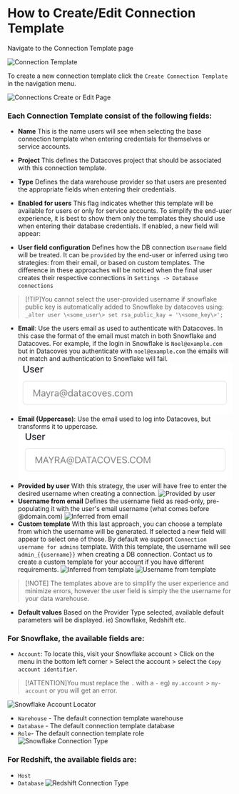 # How to Create/Edit Connection Template

Navigate to the Connection Template page

![Connection Template](./assets/menu_connection_template.gif)

To create a new connection template click the `Create Connection Template` in the navigation menu.

![Connections Create or Edit Page](./assets/connections_editnew_page.png)

### Each Connection Template consist of the following fields:

- **Name** This is the name users will see when selecting the base connection template when entering credentials for themselves or service accounts.
- **Project** This defines the Datacoves project that should be associated with this connection template.
- **Type** Defines the data warehouse provider so that users are presented the appropriate fields when entering their credentials.
- **Enabled for users** This flag indicates whether this template will be available for users or only for service accounts. To simplify the end-user experience, it is best to show them only the templates they should use when entering their database credentials. If enabled, a new field will appear:

- **User field configuration** Defines how the DB connection `Username` field will be treated. It can be `provided` by the end-user or inferred using two strategies: from their email, or based on custom templates. The difference in these approaches will be noticed when the final user creates their respective connections in `Settings -> Database connections`
  
>[!TIP]You cannot select the user-provided username if snowflake public key is automatically added to Snowflake by datacoves using: `_alter user \<some_user\> set rsa_public_kay = '\<some_key\>';`

  - **Email**: Use the users email as used to authenticate with Datacoves. In this case the format of the email must match in both Snowflake and Datacoves. For example, if the login in Snowflake is `Noel@example.com` but in Datacoves you authenticate with `noel@example.com` the emails will not match and authentication to Snowflake will fail. 
  ![Email](assets/connectiontemplates_email.jpg)
  - **Email (Uppercase)**: Use the email used to log into Datacoves, but transforms it to uppercase. 
  ![Email Uppercase](assets/connectiontemplates_email_uppercase.jpg)
  - **Provided by user** With this strategy, the user will have free to enter the desired username when creating a connection.
  ![Provided by user](./assets/connectiontemplates_provided_by_user.png)
  - **Username from email** Defines the username field as read-only, pre-populating it with the user's email username (what comes before @domain.com)
  ![Inferred from email](./assets/connectiontemplates_inferred_from_email.png)
  - **Custom template** With this last approach, you can choose a template from which the username will be generated. If selected a new field will appear to select one of those.   By default we support `Connection username for admins` template. With this template, the username will see `admin_{{username}}` when creating a DB connection. Contact us to create a custom template for your account if you have different requirements.
  ![Inferred from template](./assets/connectiontemplates_inferred_from_template.png)
  ![Username from template](./assets/connectiontemplates_username_from_template.png)

>[!NOTE] The templates above are to simplify the user experience and minimize errors, however the user field is simply the the username for your data warehouse.

- **Default values** Based on the Provider Type selected, available default parameters will be displayed. ie) Snowflake, Redshift etc.

### For Snowflake, the available fields are: 

- `Account`: To locate this, visit your Snowflake account > Click on the menu in the bottom left corner > Select the account > select the `Copy account identifier`. 
  
>[!ATTENTION]You must replace the `.`  with a `-` eg) `my.account` > `my-account` or you will get an error.

![Snowflake Account Locator](./assets/snowflake_account_locator.png)

- `Warehouse` - The default connection template warehouse
- `Database` - The default connection template database 
- `Role`- The default connection template role
  ![Snowflake Connection Type](./assets/connections_editnew_snowflake.png)

### For Redshift, the available fields are: 

- `Host`
- `Database`
  ![Redshift Connection Type](./assets/connections_editnew_redshift.png)
